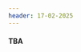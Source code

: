 ```yaml
---
header: 17-02-2025
---
```


<div class="band">
    <h4 class="band-name">TBA</h4>
    <div class="band-info">
        <div class="band-members">
        </div>
        <div class="band-text">
            <p></p>
            <!--<hr> -->
            <p></p>
        </div>
    </div>
</div>
